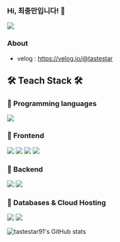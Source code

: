 ### Hi, 최충만입니다! 👋

<img src="https://capsule-render.vercel.app/api?type=wave&color=auto&height=300&section=header&text=Welcome&fontSize=90" />

### About
- velog : <https://velog.io/@tastestar>


## 🛠 Teach Stack 🛠

### 📍 Programming languages
<img src="https://img.shields.io/badge/JavaScript-F7DF1E?style=flat-square&logo=JavaScript&logoColor=white"/>

### 📍 Frontend
<img src="https://img.shields.io/badge/HTML5-E34F26?style=flat-square&logo=HTML5&logoColor=white"/>
<img src="https://img.shields.io/badge/CSS-1572B6?style=flat-square&logo=CSS&logoColor=white"/>
<img src="https://img.shields.io/badge/React-61DAFB?style=flat-square&logo=React&logoColor=white"/>
<img src="https://img.shields.io/badge/Redux-764ABC?style=flat-square&logo=Redux&logoColor=white"/>

### 📍 Backend

<img src="https://img.shields.io/badge/Node.js-339933?style=flat-square&logo=Node.js&logoColor=white"/>
<img src="https://img.shields.io/badge/Express-000000?style=flat-square&logo=Express&logoColor=white"/>

### 📍 Databases & Cloud Hosting
<img src="https://img.shields.io/badge/MySQL-4479A1?style=flat-square&logo=MySQL&logoColor=white"/> 

<img src="https://img.shields.io/badge/Amazon AWS-232F3E?style=flat-square&logo=Amazon%20AWS&logoColor=white"/>



![tastestar91's GitHub stats](https://github-readme-stats.vercel.app/api?username=tastestar91&hide=contribs,prs)
